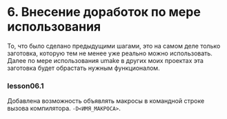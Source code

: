 # 6. Внесение доработок по мере использования

То, что было сделано предыдущими шагами, это на самом деле только заготовка, которую тем не менее уже реально можно использовать. Далее по мере использования umake в других моих проектах эта заготовка будет обрастать нужным функционалом.

### lesson06.1

Добавлена возможность объявлять макросы в командной строке вызова компилятора. `-D<ИМЯ_МАКРОСА>`.
